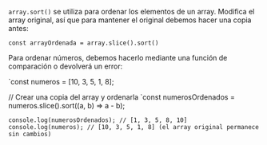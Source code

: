 `array.sort()` se utiliza para ordenar los elementos de un array. Modifica el array original, así que para mantener el original debemos hacer una copia antes:

`const arrayOrdenada = array.slice().sort()`

Para ordenar números, debemos hacerlo mediante una función de comparación o devolverá un error:

`const numeros = [10, 3, 5, 1, 8]; 

// Crear una copia del array y ordenarla 
`const numerosOrdenados = numeros.slice().sort((a, b) => a - b); 

`console.log(numerosOrdenados); // [1, 3, 5, 8, 10]` 
`console.log(numeros); // [10, 3, 5, 1, 8] (el array original permanece sin cambios)`

